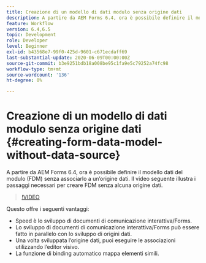 ```yaml
---
title: Creazione di un modello di dati modulo senza origine dati
description: A partire da AEM Forms 6.4, ora è possibile definire il modello dati del modulo (FDM) senza associarlo a un’origine dati. Il video seguente illustra i passaggi necessari per creare FDM senza alcuna origine dati.
feature: Workflow
version: 6.4,6.5
topic: Development
role: Developer
level: Beginner
exl-id: b43568e7-99f0-425d-9601-c671ecdaff69
last-substantial-update: 2020-06-09T00:00:00Z
source-git-commit: b3e9251bdb18a008be95c1fa9e5c79252a74fc98
workflow-type: tm+mt
source-wordcount: '136'
ht-degree: 0%

---
```


# Creazione di un modello di dati modulo senza origine dati {#creating-form-data-model-without-data-source}

A partire da AEM Forms 6.4, ora è possibile definire il modello dati del modulo (FDM) senza associarlo a un’origine dati. Il video seguente illustra i passaggi necessari per creare FDM senza alcuna origine dati.

>[!VIDEO](https://video.tv.adobe.com/v/21414?quality=12&learn=on)

Questo offre i seguenti vantaggi:

* Speed è lo sviluppo di documenti di comunicazione interattiva/Forms.
* Lo sviluppo di documenti di comunicazione interattiva/Forms può essere fatto in parallelo con lo sviluppo di origini dati.
* Una volta sviluppata l’origine dati, puoi eseguire le associazioni utilizzando l’editor visivo.
* La funzione di binding automatico mappa elementi simili.
